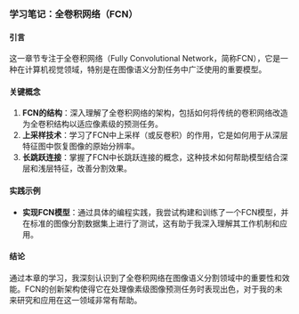 ### 学习笔记：全卷积网络（FCN）

#### 引言
这一章节专注于全卷积网络（Fully Convolutional Network，简称FCN），它是一种在计算机视觉领域，特别是在图像语义分割任务中广泛使用的重要模型。

#### 关键概念
1. **FCN的结构**：深入理解了全卷积网络的架构，包括如何将传统的卷积网络改造为全卷积结构以适应像素级的预测任务。
2. **上采样技术**：学习了FCN中上采样（或反卷积）的作用，它是如何用于从深层特征图中恢复图像的原始分辨率。
3. **长跳跃连接**：掌握了FCN中长跳跃连接的概念，这种技术如何帮助模型结合深层和浅层特征，改善分割效果。

#### 实践示例
- **实现FCN模型**：通过具体的编程实践，我尝试构建和训练了一个FCN模型，并在标准的图像分割数据集上进行了测试，这有助于我深入理解其工作机制和应用。

#### 结论
通过本章的学习，我深刻认识到了全卷积网络在图像语义分割领域中的重要性和效能。FCN的创新架构使得它在处理像素级图像预测任务时表现出色，对于我的未来研究和应用在这一领域非常有帮助。